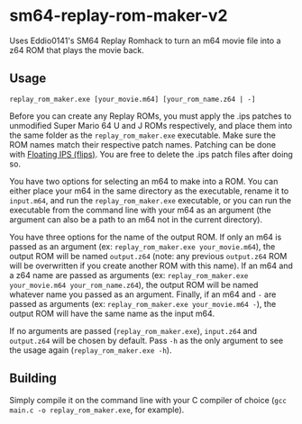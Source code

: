 # sm64-replay-rom-maker-v2
Uses Eddio0141's SM64 Replay Romhack to turn an m64 movie file into a z64 ROM that plays the movie back.

## Usage
```
replay_rom_maker.exe [your_movie.m64] [your_rom_name.z64 | -]
```
Before you can create any Replay ROMs, you must apply the .ips patches to unmodified Super Mario 64 U and J ROMs respectively, and place them into the same folder as the `replay_rom_maker.exe` executable. Make sure the ROM names match their respective patch names. Patching can be done with [Floating IPS (flips)](https://github.com/Alcaro/Flips). You are free to delete the .ips patch files after doing so.

You have two options for selecting an m64 to make into a ROM. You can either place your m64 in the same directory as the executable, rename it to `input.m64`, and run the `replay_rom_maker.exe` executable, or you can run the executable from the command line with your m64 as an argument (the argument can also be a path to an m64 not in the current directory).

You have three options for the name of the output ROM. If only an m64 is passed as an argument (ex: `replay_rom_maker.exe your_movie.m64`), the output ROM will be named `output.z64` (note: any previous `output.z64` ROM will be overwritten if you create another ROM with this name). If an m64 and a z64 name are passed as arguments (ex: `replay_rom_maker.exe your_movie.m64 your_rom_name.z64`), the output ROM will be named whatever name you passed as an argument. Finally, if an m64 and `-` are passed as arguments (ex: `replay_rom_maker.exe your_movie.m64 -`), the output ROM will have the same name as the input m64.

If no arguments are passed (`replay_rom_maker.exe`), `input.z64` and `output.z64` will be chosen by default. Pass `-h` as the only argument to see the usage again (`replay_rom_maker.exe -h`).

## Building
Simply compile it on the command line with your C compiler of choice (`gcc main.c -o replay_rom_maker.exe`, for example).
